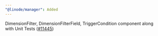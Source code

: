 ```yaml
---
"@linode/manager": Added
---
```


DimensionFilter, DimensionFilterField, TriggerCondition component along with Unit Tests ([#11445](https://github.com/linode/manager/pull/11445))
